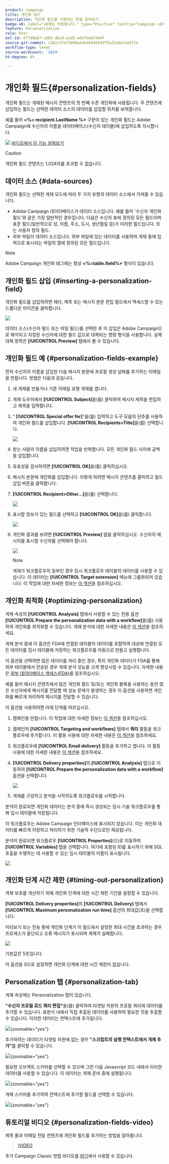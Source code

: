 ```yaml
---
product: campaign
title: 개인화 필드
description: 개인화 필드를 사용하는 방법 알아보기
badge-v8: label="v8에도 적용됩니다." type="Positive" tooltip="Campaign v8에도 적용됩니다."
feature: Personalization
role: User
exl-id: 67fd9a67-cb05-46cd-acd5-e42fde6f4d4f
source-git-commit: c262c27e75869ae2e4bd45642f5a22adec4a5f1e
workflow-type: tm+mt
source-wordcount: '1024'
ht-degree: 8%

---
```


# 개인화 필드{#personalization-fields}

개인화 필드는 게재된 메시지 콘텐츠의 첫 번째 수준 개인화에 사용됩니다. 주 콘텐츠에 삽입하는 필드는 선택한 데이터 소스의 데이터를 삽입할 위치를 보여줍니다.

예를 들어 **&lt;%= recipient.LastName %>** 구문이 있는 개인화 필드는 Adobe Campaign에 수신자의 이름을 데이터베이스(수신자 테이블)에 삽입하도록 지시합니다.

![](assets/do-not-localize/how-to-video.png) [비디오에서 이 기능 살펴보기](#personalization-fields-video)

>[!CAUTION]
>
>개인화 필드 콘텐츠는 1,024자를 초과할 수 없습니다.

## 데이터 소스 {#data-sources}

개인화 필드는 선택한 게재 모드에 따라 두 가지 유형의 데이터 소스에서 가져올 수 있습니다.

* Adobe Campaign 데이터베이스가 데이터 소스입니다. 예를 들어 &#39;수신자 개인화 필드&#39;와 같은 가장 일반적인 경우입니다. 다음은 수신자 표에 정의된 모든 필드이며 표준 필드(일반적으로 성, 이름, 주소, 도시, 생년월일 등)가 이러한 필드입니다. 또는 사용자 정의 필드.
* 외부 파일이 데이터 소스입니다. 외부 파일에 있는 데이터를 사용하여 게재 중에 입력으로 표시되는 파일의 열에 정의된 모든 필드입니다.

>[!NOTE]
>
>Adobe Campaign 개인화 태그에는 항상 **&lt;%=table.field%>** 형식이 있습니다.

## 개인화 필드 삽입 {#inserting-a-personalization-field}

개인화 필드를 삽입하려면 헤더, 제목 또는 메시지 본문 편집 필드에서 액세스할 수 있는 드롭다운 아이콘을 클릭합니다.

![](assets/s_ncs_user_add_custom_field.png)

데이터 소스(수신자 필드 또는 파일 필드)를 선택한 후 이 삽입은 Adobe Campaign으로 해석되고 지정된 수신자에 대한 필드 값으로 대체되는 명령 형식을 사용합니다. 실제 대체 항목은 **[!UICONTROL Preview]** 탭에서 볼 수 있습니다.

## 개인화 필드 예 {#personalization-fields-example}

먼저 수신자의 이름을 삽입한 다음 메시지 본문에 프로필 생성 날짜를 추가하는 이메일을 만듭니다. 방법은 다음과 같습니다.

1. 새 게재를 만들거나 기존 이메일 유형 게재를 엽니다.
1. 게재 도우미에서 **[!UICONTROL Subject]**&#x200B;을(를) 클릭하여 메시지 제목을 편집하고 제목을 입력합니다.
1. &quot; **[!UICONTROL Special offer for]**&quot;을(를) 입력하고 도구 모음의 단추를 사용하여 개인화 필드를 삽입합니다. **[!UICONTROL Recipients>Title]**&#x200B;을(를) 선택합니다.

   ![](assets/s_ncs_user_insert_custom_field.png)

1. 받는 사람의 이름을 삽입하려면 작업을 반복합니다. 모든 개인화 필드 사이에 공백을 삽입합니다.
1. 유효성을 검사하려면 **[!UICONTROL OK]**&#x200B;을(를) 클릭하십시오.
1. 메시지 본문에 개인화를 삽입합니다. 이렇게 하려면 메시지 콘텐츠를 클릭하고 필드 삽입 버튼을 클릭합니다.
1. **[!UICONTROL Recipient>Other...]**&#x200B;을(를) 선택합니다.

   ![](assets/s_ncs_user_insert_custom_field_b.png)

1. 표시할 정보가 있는 필드를 선택하고 **[!UICONTROL OK]**&#x200B;을(를) 클릭합니다.

   ![](assets/s_ncs_user_insert_custom_field_c.png)

1. 개인화 결과를 보려면 **[!UICONTROL Preview]** 탭을 클릭하십시오. 수신자의 메시지를 표시할 수신자를 선택해야 합니다.

   ![](assets/s_ncs_user_insert_custom_field_d.png)

   >[!NOTE]
   >
   >게재가 워크플로우의 일부인 경우 임시 워크플로우 테이블의 데이터를 사용할 수 있습니다. 이 데이터는 **[!UICONTROL Target extension]** 메뉴에 그룹화되어 있습니다. 이 작업에 대한 자세한 정보는 [이 섹션](../../workflow/using/data-life-cycle.md#target-data)을 참조하십시오.

## 개인화 최적화 {#optimizing-personalization}

게재 속성의 **[!UICONTROL Analysis]** 탭에서 사용할 수 있는 전용 옵션 **[!UICONTROL Prepare the personalization data with a workflow]**&#x200B;을(를) 사용하여 개인화를 최적화할 수 있습니다. 게재 분석에 대한 자세한 내용은 [이 섹션](steps-validating-the-delivery.md#analyzing-the-delivery)을 참조하세요.

게재 분석 중에 이 옵션은 FDA에 연결된 테이블의 데이터를 포함하여 대상에 연결된 모든 데이터를 임시 테이블에 저장하는 워크플로우를 자동으로 만들고 실행합니다.

이 옵션을 선택하면 많은 데이터를 처리 중인 경우, 특히 개인화 데이터가 FDA를 통해 외부 테이블에서 전송된 경우 게재 분석 성능을 크게 향상시킬 수 있습니다. 자세한 내용은 [외부 데이터베이스 액세스(FDA)](../../installation/using/about-fda.md)를 참조하십시오.

예를 들어 메시지 콘텐츠에서 많은 개인화 필드 및/또는 개인화 블록을 사용하는 동안 많은 수신자에게 메시지를 전달할 때 성능 문제가 발생하는 경우 이 옵션을 사용하면 개인화를 빠르게 처리하여 메시지를 전달할 수 있습니다.

이 옵션을 사용하려면 아래 단계를 따르십시오.

1. 캠페인을 만듭니다. 이 작업에 대한 자세한 정보는 [이 섹션](../../campaign/using/setting-up-marketing-campaigns.md#creating-a-campaign)을 참조하십시오.
1. 캠페인의 **[!UICONTROL Targeting and workflows]** 탭에서 **쿼리** 활동을 워크플로우에 추가합니다. 이 활동 사용에 대한 자세한 내용은 [이 섹션](../../workflow/using/query.md)을 참조하세요.
1. 워크플로우에 **[!UICONTROL Email delivery]** 활동을 추가하고 엽니다. 이 활동 사용에 대한 자세한 내용은 [이 섹션](../../workflow/using/delivery.md)을 참조하세요.
1. **[!UICONTROL Delivery properties]**&#x200B;의 **[!UICONTROL Analysis]** 탭으로 이동하여 **[!UICONTROL Prepare the personalization data with a workflow]** 옵션을 선택합니다.

   ![](assets/perso_optimization.png)

1. 게재를 구성하고 분석을 시작하도록 워크플로우를 시작합니다.

분석이 완료되면 개인화 데이터는 분석 중에 즉시 생성되는 임시 기술 워크플로우를 통해 임시 테이블에 저장됩니다.

이 워크플로우는 Adobe Campaign 인터페이스에 표시되지 않습니다. 이는 개인화 데이터를 빠르게 저장하고 처리하기 위한 기술적 수단으로만 제공됩니다.

분석이 완료되면 워크플로우 **[!UICONTROL Properties]**(으)로 이동하여 **[!UICONTROL Variables]** 탭을 선택합니다. 여기에 포함된 ID를 표시하기 위해 SQL 호출을 수행하는 데 사용할 수 있는 임시 테이블의 이름이 표시됩니다.

![](assets/perso_optimization_temp_table.png)

## 개인화 단계 시간 제한 {#timing-out-personalization}

게재 보호를 개선하기 위해 개인화 단계에 대한 시간 제한 기간을 설정할 수 있습니다.

**[!UICONTROL Delivery properties]**&#x200B;의 **[!UICONTROL Delivery]** 탭에서 **[!UICONTROL Maximum personalization run time]** 옵션의 최대값(초)을 선택합니다.

미리보기 또는 전송 중에 개인화 단계가 이 필드에서 설정한 최대 시간을 초과하는 경우 프로세스가 중단되고 오류 메시지가 표시되며 게재가 실패합니다.

![](assets/perso_time-out.png)

기본값은 5초입니다.

이 옵션을 0으로 설정하면 개인화 단계에 대한 시간 제한이 없습니다.

## Personalization 탭 {#personalization-tab}

게재 속성에는 Personalization 탭이 있습니다.

**&quot;수신자 프로필 로드 쿼리 편집&quot;**&#x200B;을(를) 클릭하여 타겟팅 차원의 프로필 쿼리에 데이터를 추가할 수 있습니다. 표현식 내에서 직접 추출된 데이터를 사용하여 필요한 것을 추출할 수 있습니다. 이러한 데이터는 컨텍스트에 추가됩니다.

![](assets/persotab-edit.png){zoomable="yes"}

추가하려는 데이터가 타겟팅 차원에 없는 경우 **&quot;스크립트의 실행 컨텍스트에서 개체 추가&quot;**&#x200B;를 클릭할 수 있습니다.

![](assets/persotab_addobjects.png){zoomable="yes"}

필요한 오브젝트 스키마를 선택할 수 있으며 그런 다음 Javascript 코드 내에서 이러한 데이터를 사용할 수 있습니다. 이 데이터는 게재 준비 중에 실행됩니다.

![](assets/persotab_addobjects_articles.png){zoomable="yes"}

개체 스키마를 추가하여 컨텍스트에 추가할 필드를 선택할 수 있습니다.

![](assets/persotab_addobjects_fields.png){zoomable="yes"}

## 튜토리얼 비디오 {#personalization-fields-video}

제목 줄과 이메일 전달 컨텐츠에 개인화 필드를 추가하는 방법을 알아봅니다.

>[!VIDEO](https://video.tv.adobe.com/v/31879?quality=12&captions=kor)

추가 Campaign Classic 방법 비디오를 [여기](https://experienceleague.adobe.com/docs/campaign-classic-learn/tutorials/overview.html?lang=ko)에서 사용할 수 있습니다.
